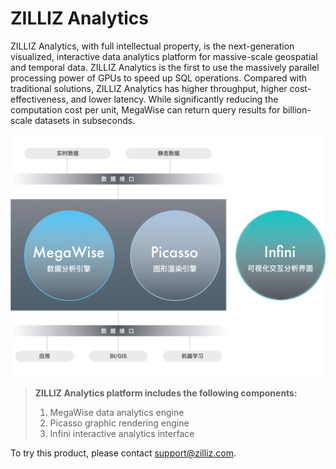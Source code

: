 # ZILLIZ Analytics

ZILLIZ Analytics, with full intellectual property, is the next-generation visualized, interactive data analytics platform for massive-scale geospatial and temporal data. ZILLIZ Analytics is the first to use the massively parallel processing power of GPUs to speed up SQL operations. Compared with traditional solutions, ZILLIZ Analytics has higher throughput, higher cost-effectiveness, and lower latency. While significantly reducing the computation cost per unit, MegaWise can return query results for billion-scale datasets in subseconds.

![InfiniAnalytics](./assets/InfiniAnalytics.jpg)

> **ZILLIZ Analytics platform includes the following components:**
> 1. MegaWise data analytics engine
> 2. Picasso graphic rendering engine
> 3. Infini interactive analytics interface

To try this product, please contact support@zilliz.com.
